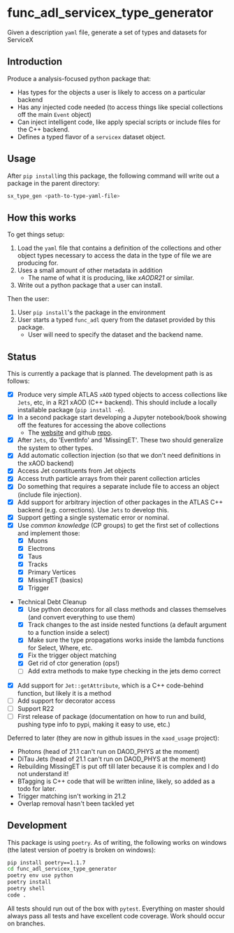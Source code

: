 # func_adl_servicex_type_generator

 Given a description `yaml` file, generate a set of types and datasets for ServiceX

## Introduction

Produce a analysis-focused python package that:

* Has types for the objects a user is likely to access on a particular backend
* Has any injected code needed (to access things like special collections off the main `Event` object)
* Can inject intelligent code, like apply special scripts or include files for the C++ backend.
* Defines a typed flavor of a `servicex` dataset object.

## Usage

After `pip install`ing this package, the following command will write out a package in the parent directory:

```bash
sx_type_gen <path-to-type-yaml-file>
```

## How this works

To get things setup:

1. Load the `yaml` file that contains a definition of the collections and other object types necessary to access the data in the type of file we are producing for.
1. Uses a small amount of other metadata in addition
    * The name of what it is producing, like _xAODR21_ or similar.
1. Write out a python package that a user can install.

Then the user:

1. User `pip install`'s the package in the environment
1. User starts a typed `func_adl` query from the dataset provided by this package.
    * User will need to specify the dataset and the backend name.

## Status

This is currently a package that is planned. The development path is as follows:

* [x] Produce very simple ATLAS `xAOD` typed objects to access collections like `Jets`, etc, in a R21 xAOD (C++ backend). This should include a locally installable package (`pip install -e`).
* [x] In a second package start developing a Jupyter notebook/book showing off the features for accessing the above collections
  * The [website](https://gordonwatts.github.io/xaod_usage) and github [repo](https://github.com/gordonwatts/xaod_usage).
* [x] After `Jets`, do 'EventInfo' and 'MissingET'. These two should generalize the system to other types.
* [x] Add automatic collection injection (so that we don't need definitions in the xAOD backend)
* [x] Access Jet constituents from Jet objects
* [x] Access truth particle arrays from their parent collection articles
* [x] Do something that requires a separate include file to access an object (include file injection).
* [x] Add support for arbitrary injection of other packages in the ATLAS C++ backend (e.g. corrections). Use `Jets` to develop this.
* [x] Support getting a single systematic error or nominal.
* [x] Use _common knowledge_ (CP groups) to get the first set of collections and implement those:
  * [x] Muons
  * [x] Electrons
  * [x] Taus
  * [x] Tracks
  * [x] Primary Vertices
  * [x] MissingET (basics)
  * [x] Trigger
* Technical Debt Cleanup
  * [x] Use python decorators for all class methods and classes themselves (and convert everything to use them)
  * [x] Track changes to the ast inside nested functions (a default argument to a function inside a select)
  * [x] Make sure the type propagations works inside the lambda functions for Select, Where, etc.
  * [x] Fix the trigger object matching
  * [x] Get rid of ctor generation (ops!)
  * [ ] Add extra methods to make type checking in the jets demo correct
* [x] Add support for `Jet::getAttribute`, which is a C++ code-behind function, but likely it is a method
* [ ] Add support for decorator access
* [ ] Support R22
* [ ] First release of package (documentation on how to run and build, pushing type info to pypi, making it easy to use, etc.)

Deferred to later (they are now in github issues in the `xaod_usage` project):

* Photons (head of 21.1 can't run on DAOD_PHYS at the moment)
* DiTau Jets (head of 21.1 can't run on DAOD_PHYS at the moment)
* Rebuilding MissingET is put off till later because it is complex and I do not understand it!
* BTagging is C++ code that will be written inline, likely, so added as a todo for later.
* Trigger matching isn't working in 21.2
* Overlap removal hasn't been tackled yet

## Development

This package is using `poetry`. As of writing, the following works on windows (the latest version of poetry is broken on windows):

```bash
pip install poetry==1.1.7
cd func_adl_servicex_type_generator
poetry env use python
poetry install
poetry shell
code .
```

All tests should run out of the box with `pytest`. Everything on master should always pass all tests and have excellent code coverage. Work should occur on branches.
